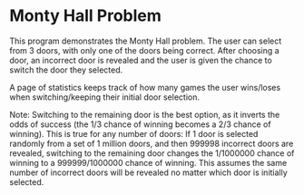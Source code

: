 # Monty Hall Problem

This program demonstrates the Monty Hall problem. The user can select from 3 doors, with only one of the doors being correct. After choosing a door, an incorrect door is revealed and the user is given the chance to switch the door they selected.

A page of statistics keeps track of how many games the user wins/loses when switching/keeping their initial door selection.

Note: Switching to the remaining door is the best option, as it inverts the odds of success (the 1/3 chance of winning becomes a 2/3 chance of winning). This is true for any number of doors: If 1 door is selected randomly from a set of 1 million doors, and then 999998 incorrect doors are revealed, switching to the remaining door changes the 1/1000000 chance of winning to a 999999/1000000 chance of winning. This assumes the same number of incorrect doors will be revealed no matter which door is initially selected.
